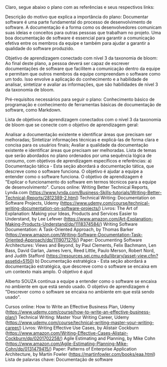Claro, segue abaixo o plano com as referências e seus respectivos links:

Descrição do motivo que explica a importância do plano:
Documentar software é uma parte fundamental do processo de desenvolvimento de software. A documentação é a forma como os desenvolvedores comunicam suas ideias e conceitos para outras pessoas que trabalham no projeto. Uma boa documentação de software é essencial para garantir a comunicação efetiva entre os membros da equipe e também para ajudar a garantir a qualidade do software produzido.

Objetivo de aprendizagem conectado com nível 3 da taxonomia de bloom:
Ao final deste plano, a pessoa deverá ser capaz de escrever documentações de software que facilitem a comunicação dentro da equipe e permitam que outros membros da equipe compreendam o software como um todo. Isso envolve a aplicação do conhecimento e a habilidade de analisar, sintetizar e avaliar as informações, que são habilidades de nível 3 da taxonomia de bloom.

Pré-requisitos necessários para seguir o plano:
Conhecimento básico de programação e conhecimento de ferramentas básicas de documentação de software, como Markdown.

Lista de objetivos de aprendizagem conectados com o nível 3 da taxonomia de bloom que se conecte com o objetivo de aprendizagem geral:

Analisar a documentação existente e identificar áreas que precisam ser melhoradas;
Sintetizar informações técnicas e explicá-las de forma clara e concisa para os usuários finais;
Avaliar a qualidade da documentação existente e identificar áreas que precisam ser melhoradas.
Lista de temas que serão abordados no plano ordenados por uma sequência lógica de consumo, com objetivos de aprendizagem específicos e referências:
a) Documentação tática - Esta seção abordará a documentação tática, que descreve como o software funciona. O objetivo é ajudar a equipe a entender como o software funciona. O objetivo de aprendizagem é "Explicar o funcionamento do software em termos técnicos para a equipe de desenvolvimento".
Cursos online:
Writing Better Technical Reports, Lynda.com (https://www.lynda.com/Business-Skills-tutorials/Writing-Better-Technical-Reports/2812389-2.html)
Technical Writing: Documentation on Software Projects, Udemy (https://www.udemy.com/course/technical-writing-documentation-on-software-projects/)
Livros:
The Art of Explanation: Making your Ideas, Products and Services Easier to Understand, by Lee Lefever (https://www.amazon.com/Art-Explanation-Making-Products-Understand/dp/1118374584/)
Writing Software Documentation: A Task-Oriented Approach, by Thomas Barker (https://www.amazon.com/Writing-Software-Documentation-Task-Oriented-Approach/dp/1119071276/)
Paper:
Documenting Software Architectures: Views and Beyond, by Paul Clements, Felix Bachmann, Len Bass, David Garlan, James Ivers, Reed Little, Paulo Merson, Robert Nord, and Judith Stafford (https://resources.sei.cmu.edu/library/asset-view.cfm?assetid=5150)
b) Documentação estratégica - Esta seção abordará a documentação estratégica, que descreve como o software se encaixa em um contexto mais amplo. O objetivo é ajud




Alberto SOUZA
continua
a equipe a entender como o software se encaixa no ambiente em que está sendo usado. O objetivo de aprendizagem é "Descrever como o software se encaixa no ambiente em que está sendo usado".

Cursos online:
How to Write an Effective Business Plan, Udemy (https://www.udemy.com/course/how-to-write-an-effective-business-plan/)
Technical Writing: Master Your Writing Career, Udemy (https://www.udemy.com/course/technical-writing-master-your-writing-career/)
Livros:
Writing Effective Use Cases, by Alistair Cockburn (https://www.amazon.com/Writing-Effective-Cases-Alistair-Cockburn/dp/0201702258/)
Agile Estimating and Planning, by Mike Cohn (https://www.amazon.com/Agile-Estimating-Planning-Mike-Cohn/dp/0131479415/)
Paper:
Patterns of Enterprise Application Architecture, by Martin Fowler (https://martinfowler.com/books/eaa.html)
Lista de palavras chave:
Documentação de software